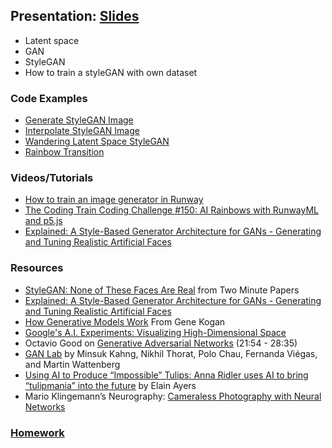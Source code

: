 ## Presentation: [Slides](https://docs.google.com/presentation/d/1Mv1XlDNRNRcX9xWRE5OQ31Wv7K5dL2svsbHid9Rr758/edit?usp=sharing)
- Latent space
- GAN
- StyleGAN
- How to train a styleGAN with own dataset

### Code Examples
* [Generate StyleGAN Image](https://editor.p5js.org/ima_ml/sketches/GOiFqtbkK)
* [Interpolate StyleGAN Image](https://editor.p5js.org/ima_ml/sketches/dyJmIybwi-)
* [Wandering Latent Space StyleGAN](https://editor.p5js.org/ima_ml/sketches/7YZzS37yh)
* [Rainbow Transition](https://editor.p5js.org/yining/sketches/u4ZnAkJT9)

### Videos/Tutorials
* [How to train an image generator in Runway](https://learn.runwayml.com/#/create/train-image-generation)
* [The Coding Train Coding Challenge #150: AI Rainbows with RunwayML and p5.js](https://thecodingtrain.com/CodingChallenges/150-runway-rainbows.html)
* [Explained: A Style-Based Generator Architecture for GANs - Generating and Tuning Realistic Artificial Faces](https://heartbeat.fritz.ai/animated-stylegan-image-transitions-with-runwayml-57a2e20db80f)

### Resources
* [StyleGAN: None of These Faces Are Real](https://youtu.be/-cOYwZ2XcAc) from Two Minute Papers
* [Explained: A Style-Based Generator Architecture for GANs - Generating and Tuning Realistic Artificial Faces](https://towardsdatascience.com/explained-a-style-based-generator-architecture-for-gans-generating-and-tuning-realistic-6cb2be0f431)
* [How Generative Models Work](https://youtu.be/f-cCpVGoxhY) From Gene Kogan
* [Google's A.I. Experiments: Visualizing High-Dimensional Space](https://www.youtube.com/watch?v=wvsE8jm1GzE)
* Octavio Good on [Generative Adversarial Networks](https://www.youtube.com/watch?v=Oqm9vsf_hvU&feature=youtu.be&t=1313) (21:54 - 28:35)
* [GAN Lab](https://poloclub.github.io/ganlab/) by Minsuk Kahng, Nikhil Thorat, Polo Chau, Fernanda Viégas, and Martin Wattenberg
* [Using AI to Produce “Impossible” Tulips: Anna Ridler uses AI to bring “tulipmania” into the future](https://hyperallergic.com/487261/anna-ridler-tulipmania/) by Elain Ayers
* Mario Klingemann’s Neurography: [Cameraless Photography with Neural Networks](https://www.youtube.com/watch?v=21W5-q5YYjw)

### [Homework](https://github.com/yining1023/machine-learning-for-the-web/wiki/Week-8-2020-Fall)
